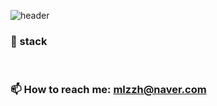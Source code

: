 ![header](https://capsule-render.vercel.app/api?type=wave&color=black&height=200&text=yihyunkong🖐🏻&animation=twinkling&fontColor=ffffff&fontSize=30&fontAlignY=30)

### 📌 stack
<br>

### 📫 How to reach me: mlzzh@naver.com

<!--
**yihyunkong/yihyunkong** is a ✨ _special_ ✨ repository because its `README.md` (this file) appears on your GitHub profile.

Here are some ideas to get you started:

- 🔭 I’m currently working on ...
- 🌱 I’m currently learning ...
- 👯 I’m looking to collaborate on ...
- 🤔 I’m looking for help with ...
- 💬 Ask me about ...
- 📫 How to reach me: ...
- 😄 Pronouns: ...
- ⚡ Fun fact: ...
-->
